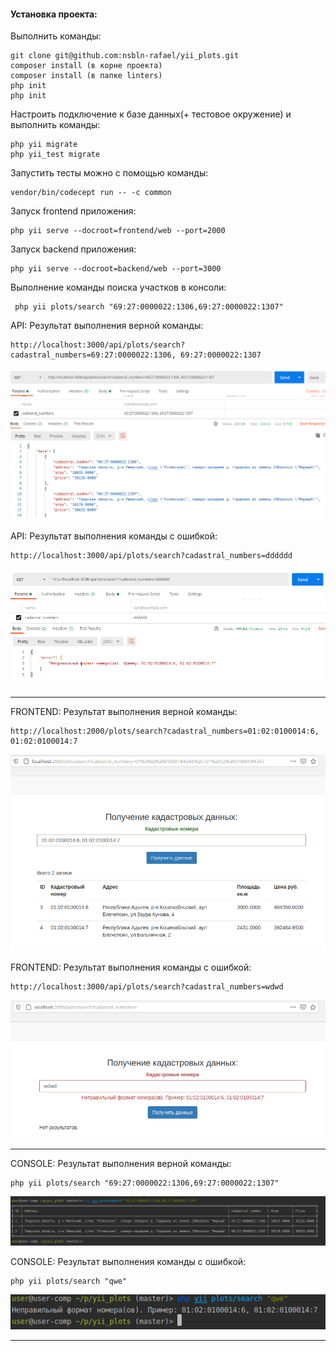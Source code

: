 <h4>Установка проекта:</h4>

Выполнить команды:
```
git clone git@github.com:nsbln-rafael/yii_plots.git
composer install (в корне проекта)
composer install (в папке linters)
php init
php init
```
Настроить подключение к базе данных(+ тестовое окружение) и выполнить команды:
```
php yii migrate
php yii_test migrate
```
Запустить тесты можно с помощью команды:
```
vendor/bin/codecept run -- -c common
```

Запуск frontend приложения:
```
php yii serve --docroot=frontend/web --port=2000
```

Запуск backend приложения:
```
php yii serve --docroot=backend/web --port=3000
```
Выполнение команды поиска участков в консоли:
```
 php yii plots/search "69:27:0000022:1306,69:27:0000022:1307"
```



API: Результат выполнения верной команды: 
```
http://localhost:3000/api/plots/search?cadastral_numbers=69:27:0000022:1306, 69:27:0000022:1307
```
![](./screens/1.png)

API: Результат выполнения команды с ошибкой: 
```
http://localhost:3000/api/plots/search?cadastral_numbers=dddddd
```
![](./screens/2.png)

***

FRONTEND: Результат выполнения верной команды: 
```
http://localhost:2000/plots/search?cadastral_numbers=01:02:0100014:6, 01:02:0100014:7
```
![](./screens/5.png)

FRONTEND: Результат выполнения команды с ошибкой: 
```
http://localhost:3000/api/plots/search?cadastral_numbers=wdwd
```
![](./screens/6.png)

***

CONSOLE: Результат выполнения верной команды: 
```
php yii plots/search "69:27:0000022:1306,69:27:0000022:1307"
```
![](./screens/3.png)

CONSOLE: Результат выполнения команды с ошибкой: 
```
php yii plots/search "qwe"
```
![](./screens/4.png)

***

